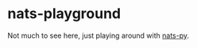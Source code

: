 # nats-playground

Not much to see here, just playing around with [nats-py](https://github.com/nats-io/nats.py).
